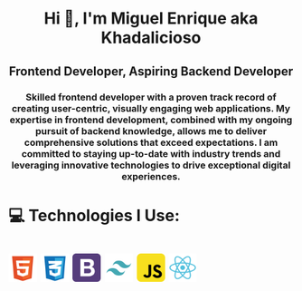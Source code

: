 <h1 align="center">Hi 👋, I'm Miguel Enrique aka Khadalicioso</h1>
<h2 align="center">Frontend Developer, Aspiring Backend Developer</h2>
<h3 align="center"><p>Skilled frontend developer with a proven track record of creating user-centric, visually engaging web applications. My expertise in frontend development, combined with my ongoing pursuit of backend knowledge, allows me to deliver comprehensive solutions that exceed expectations. I am committed to staying up-to-date with industry trends and leveraging innovative technologies to drive exceptional digital experiences.</p></h3>

# 💻 Technologies I Use:
<h1 align="left">

<img src="./assets/html.svg" alt="bootstrap" width="50" height="50"/>
<img src="./assets/css.svg" alt="bootstrap" width="50" height="50"/>
<img src="./assets/bootstrap.svg" alt="bootstrap" width="50" height="50"/>
<img src="./assets/tailwind.svg" alt="bootstrap" width="50" height="50"/>
<img src="./assets/javascript.svg" alt="bootstrap" width="50" height="50"/>
<img src="./assets/react.svg" alt="bootstrap" width="50" height="50"/>

</h1>
